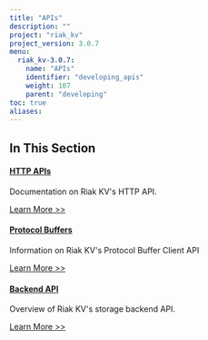 ```yaml
---
title: "APIs"
description: ""
project: "riak_kv"
project_version: 3.0.7
menu:
  riak_kv-3.0.7:
    name: "APIs"
    identifier: "developing_apis"
    weight: 107
    parent: "developing"
toc: true
aliases:
---
```


[dev api http]: ./http
[dev api backend]: ./backend
[dev api pbc]: ./protocol-buffers/

## In This Section

#### [HTTP APIs][dev api http]

Documentation on Riak KV's HTTP API.

[Learn More >>][dev api http]

#### [Protocol Buffers][dev api pbc]

Information on Riak KV's Protocol Buffer Client API

[Learn More >>][dev api pbc]

#### [Backend API][dev api backend]

Overview of Riak KV's storage backend API.

[Learn More >>][dev api backend]




